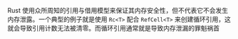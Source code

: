 Rust 使用众所周知的引用与借用模型来保证其内存安全性，但不代表它不会发生内存泄露。一个典型的例子就是使用 `Rc<T>` 配合 `RefCell<T>` 来创建循环引用，这就会导致引用计数无法被清零。而循环引用通常就是导致内存泄漏的罪魁祸首